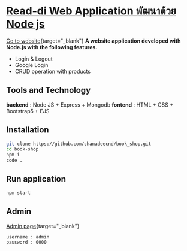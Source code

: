 # [Read-di Web Application พัฒนาด้วย Node js](https://nodejs-readdi.onrender.com)
[Go to website](https://nodejs-readdi.onrender.com){target="_blank"}
**A website application developed with Node.js with the following features.**
 - Login & Logout
 - Google Login
 - CRUD operation with products

## Tools and Technology

**backend** : Node JS + Express + Mongodb 
**fontend** : HTML + CSS + Bootstrap5 + EJS
## Installation
``` bash
git clone https://github.com/chanadeecnd/book_shop.git
cd book-shop
npm i
code .
```

## Run application
``` bash
npm start
```

## Admin
[Admin page](https://nodejs-readdi.onrender.com/admin){target="_blank"}
```bash
username : admin
password : 0000
```

